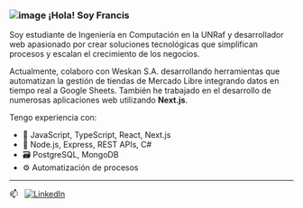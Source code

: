 ### ![image](https://github.com/user-attachments/assets/1abba990-efa1-4adf-ac53-7056f4b7b0c2) ¡Hola! Soy Francis

Soy estudiante de Ingeniería en Computación en la UNRaf y desarrollador web apasionado por crear soluciones tecnológicas que simplifican procesos y escalan el crecimiento de los negocios.

Actualmente, colaboro con Weskan S.A. desarrollando herramientas que automatizan la gestión de tiendas de Mercado Libre integrando datos en tiempo real a Google Sheets. También he trabajado en el desarrollo de numerosas aplicaciones web utilizando **Next.js**.

Tengo experiencia con:

- 🧠 JavaScript, TypeScript, React, Next.js
- 🚀 Node.js, Express, REST APIs, C#
- 🗃️ PostgreSQL, MongoDB
- ⚙️ Automatización de procesos

---

📫 &nbsp; [![LinkedIn](https://img.shields.io/badge/LinkedIn-0A66C2?style=for-the-badge&logo=linkedin&logoColor=white)](https://www.linkedin.com/in/francis-willener/)
